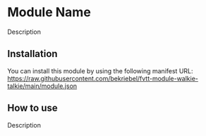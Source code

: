 # Module Name
Description

## Installation
You can install this module by using the following manifest URL: https://raw.githubusercontent.com/bekriebel/fvtt-module-walkie-talkie/main/module.json

## How to use
Description
